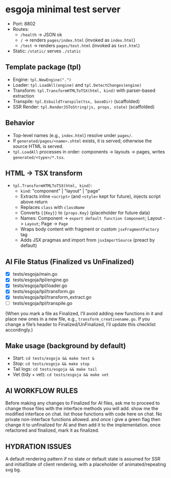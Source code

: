 # esgoja minimal test server

- Port: 8802
- Routes:
  - `/health` -> JSON ok
  - `/` -> renders `pages/index.html` (invoked as `index.html`)
  - `/test` -> renders `pages/test.html` (invoked as `test.html`)
- Static: `/static/` serves `./static`

## Template package (tpl)
- Engine: `tpl.NewEngine(".")`
- Loader: `tpl.LoadAll(engine)` and `tpl.DetectChanges(engine)`
- Transform: `tpl.TransformHTMLToTSX(html, kind)` with parser-based extraction
- Transpile: `tpl.EsbuildTranspile(tsx, baseDir)` (scaffolded)
- SSR Render: `tpl.RenderJSToString(js, props, state)` (scaffolded)

## Behavior
- Top-level names (e.g., `index.html`) resolve under `pages/`.
- If `generated/pages/<name>.shtml` exists, it is served; otherwise the source HTML is served.
- `tpl.LoadAll` processes in order: components -> layouts -> pages, writes `generated/<type>/*.tsx`.

## HTML -> TSX transform
- `tpl.TransformHTMLToTSX(html, kind)`:
  - `kind`: "component" | "layout" | "page"
  - Extracts inline `<script>` (and `<style>` kept for future), injects script above return
  - Replaces `class` with `className`
  - Converts `{{Key}}` to `{props.Key}` (placeholder for future data)
  - Names: Component -> `export default function Component`; Layout -> `Layout`; Page -> `Page`
  - Wraps body content with fragment or custom `jsxFragmentFactory` tag
  - Adds JSX pragmas and import from `jsxImportSource` (preact by default)

## AI File Status (Finalized vs UnFinalized)
- [x] tests/esgoja/main.go
- [x] tests/esgoja/tpl/engine.go
- [x] tests/esgoja/tpl/loader.go
- [x] tests/esgoja/tpl/transform.go
- [x] tests/esgoja/tpl/transform_extract.go
- [ ] tests/esgoja/tpl/transpile.go

(When you mark a file as Finalized, I’ll avoid adding new functions in it and place new ones in a new file, e.g., `transform_creativename.go`. If you change a file’s header to Finalized/UnFinalized, I’ll update this checklist accordingly.)

## Make usage (background by default)
- Start: `cd tests/esgoja && make test &`
- Stop: `cd tests/esgoja && make stop`
- Tail logs: `cd tests/esgoja && make tail`
- Vet (tidy + vet): `cd tests/esgoja && make vet`

## AI WORKFLOW RULES
Before making any changes to Finalized for AI files, ask me to proceed to change those files with the interface methods you will add. show me the modified interface on chat. list those functions with code here on chat. No private non-interface functions allowed. and once i give a green flag then change it to unfinalized for AI and then add it to the implementation. once refactored and finalized, mark it as finalized.

## HYDRATION ISSUES
A default rendering pattern if no state or default state is assumed for SSR and initialState of client rendering, with a placeholder of animated/repeating svg bg.
